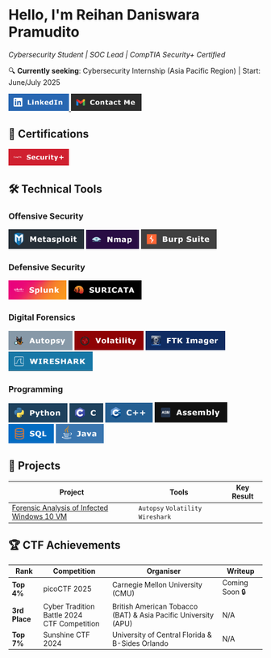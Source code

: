 # Hello, I'm Reihan Daniswara Pramudito  
*Cybersecurity Student | SOC Lead | CompTIA Security+ Certified*

🔍 **Currently seeking**: Cybersecurity Internship (Asia Pacific Region) | Start: June/July 2025

<a href="https://linkedin.com/in/reihan-daniswara/">
  <img src="https://github.com/ReihanPramudito/ReihanPramudito/blob/main/ImageAssets/linkedin.png?raw=true" width="120" alt="LinkedIn"/>
</a>
<a href="mailto:reihan.pramudito@gmail.com">
  <img src="https://github.com/ReihanPramudito/ReihanPramudito/blob/main/ImageAssets/contactme.png?raw=true" width="140" alt="LinkedIn"/>
</a>

## 🔖 Certifications
<div>
<a href="https://www.credly.com/badges/134605a6-dea1-48d6-8b88-16b9c1a3c348">
<img src="https://github.com/ReihanPramudito/ReihanPramudito/blob/main/ImageAssets/security+.png?raw=true" width="120" alt="Security+"/>
</a>
</div>


## 🛠️ Technical Tools

### Offensive Security
<div>
  <img src="https://github.com/ReihanPramudito/ReihanPramudito/blob/main/ImageAssets/metasploit.png?raw=true" width="150" alt="Metasploit"/>
  <img src="https://github.com/ReihanPramudito/ReihanPramudito/blob/main/ImageAssets/nmap.png?raw=true" width="105" alt="Nmap"/>
  <img src="https://github.com/ReihanPramudito/ReihanPramudito/blob/main/ImageAssets/burpsuite.png?raw=true" width="150" alt="Burp Suite"/>
</div>

### Defensive Security  
<div>
  <img src="https://github.com/ReihanPramudito/ReihanPramudito/blob/main/ImageAssets/splunk.png?raw=true" width="115" alt="Python"/>
  <img src="https://github.com/ReihanPramudito/ReihanPramudito/blob/main/ImageAssets/suricata.png?raw=true" width="145" alt="Suricata"/>
</div>

### Digital Forensics

<div>
  <img src="https://github.com/ReihanPramudito/ReihanPramudito/blob/main/ImageAssets/autopsy.png?raw=true" width="127" alt="Autopsy"/>
  <img src="https://github.com/ReihanPramudito/ReihanPramudito/blob/main/ImageAssets/volatility.png?raw=true" width="137" alt="Volatility"/>
  <img src="https://github.com/ReihanPramudito/ReihanPramudito/blob/main/ImageAssets/ftkimager.png?raw=true" width="158" alt="FTK Imager"/>
  <img src="https://github.com/ReihanPramudito/ReihanPramudito/blob/main/ImageAssets/wireshark.png?raw=true" width="167" alt="Wireshark"/>
</div>

### Programming

<div>
  <img src="https://github.com/ReihanPramudito/ReihanPramudito/blob/main/ImageAssets/python.png?raw=true" width="117" alt="Python"/>
  <img src="https://github.com/ReihanPramudito/ReihanPramudito/blob/main/ImageAssets/c.png?raw=true" width="67" alt="C"/>
  <img src="https://github.com/ReihanPramudito/ReihanPramudito/blob/main/ImageAssets/cpp.png?raw=true" width="94" alt="C++"/>
  <img src="https://github.com/ReihanPramudito/ReihanPramudito/blob/main/ImageAssets/assembly.png?raw=true" width="144" alt="Assembly"/>
  <img src="https://github.com/ReihanPramudito/ReihanPramudito/blob/main/ImageAssets/sql.png?raw=true" width="90" alt="SQL"/>
  <img src="https://github.com/ReihanPramudito/ReihanPramudito/blob/main/ImageAssets/java.png?raw=true" width="95" alt="Java"/>
</div>


## 📁 Projects

| Project | Tools | Key Result |  
|---------|-------|------------|  
| [Forensic Analysis of Infected Windows 10 VM](https://github.com/ReihanPramudito/forensic-vm-analysis) | `Autopsy` `Volatility` `Wireshark` |  |


## 🏆 CTF Achievements
| Rank | Competition | Organiser | Writeup |
|------|-------------|-----------|---------|
| **Top 4%** | picoCTF 2025 | Carnegie Mellon University (CMU) | Coming Soon 🔒 |
| **3rd Place** | Cyber Tradition Battle 2024 <br>CTF Competition | British American Tobacco (BAT) & Asia Pacific University (APU) | N/A |
| **Top 7%** | Sunshine CTF 2024 | University of Central Florida & B-Sides Orlando | N/A |
